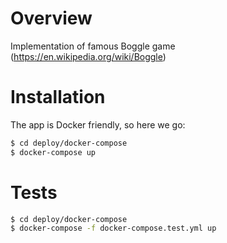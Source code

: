 # Overview
Implementation of famous Boggle game (https://en.wikipedia.org/wiki/Boggle)

# Installation
The app is Docker friendly, so here we go:

```bash
$ cd deploy/docker-compose
$ docker-compose up
```

# Tests
```bash
$ cd deploy/docker-compose
$ docker-compose -f docker-compose.test.yml up
```